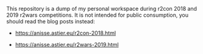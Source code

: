 This repository is a dump of my personal workspace during r2con 2018 and 2019 r2wars competitions. It is not intended for public consumption, you should read the blog posts instead:

 - https://anisse.astier.eu/r2con-2018.html

 - https://anisse.astier.eu/r2wars-2019.html


